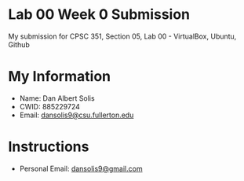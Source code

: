 # Lab 00 Week 0 Submission

My submission for CPSC 351, Section 05, Lab 00 - VirtualBox, Ubuntu, Github 

# My Information

* Name: Dan Albert Solis
* CWID: 885229724
* Email: dansolis9@csu.fullerton.edu

# Instructions
* Personal Email: dansolis9@gmail.com
